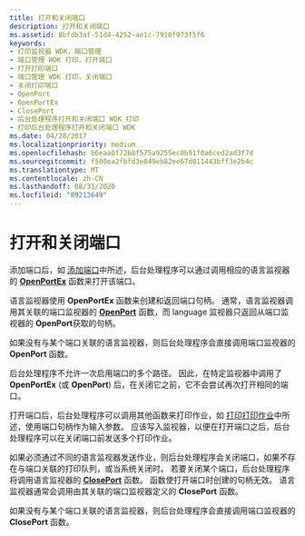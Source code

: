 ```yaml
---
title: 打开和关闭端口
description: 打开和关闭端口
ms.assetid: 8bfdb3af-51d4-4252-ae1c-7910f973f5f6
keywords:
- 打印监视器 WDK，端口管理
- 端口管理 WDK 打印，打开端口
- 打开打印端口
- 端口管理 WDK 打印，关闭端口
- 关闭打印端口
- OpenPort
- OpenPortEx
- ClosePort
- 后台处理程序打开和关闭端口 WDK 打印
- 打印后台处理程序打开和关闭端口 WDK
ms.date: 04/20/2017
ms.localizationpriority: medium
ms.openlocfilehash: b6eaa0f72b8f575a9255ec0b91f0a6ced2ad3f7d
ms.sourcegitcommit: f500ea2fbfd3e849eb82ee67d011443bff3e2b4c
ms.translationtype: MT
ms.contentlocale: zh-CN
ms.lasthandoff: 08/31/2020
ms.locfileid: "89213649"
---
```

# <a name="opening-and-closing-a-port"></a>打开和关闭端口





添加端口后，如 [添加端口](adding-a-port.md)中所述，后台处理程序可以通过调用相应的语言监视器的 [**OpenPortEx**](/previous-versions/ff559596(v=vs.85)) 函数来打开该端口。

语言监视器使用 **OpenPortEx** 函数来创建和返回端口句柄。 通常，语言监视器调用其关联的端口监视器的 [**OpenPort**](/windows-hardware/drivers/ddi/winsplp/nf-winsplp-openport) 函数，而 language 监视器只返回从端口监视器的 **OpenPort**获取的句柄。

如果没有与某个端口关联的语言监视器，则后台处理程序会直接调用端口监视器的 **OpenPort** 函数。

后台处理程序不允许一次启用端口的多个路径。 因此，在特定监视器中调用了 **OpenPortEx** (或 **OpenPort**) 后，在关闭它之前，它不会尝试再次打开相同的端口。

打开端口后，后台处理程序可以调用其他函数来打印作业，如 [打印打印作业](printing-a-print-job.md)中所述，使用端口句柄作为输入参数。 应该写入监视器，以便在打开端口之后，后台处理程序可以在关闭端口前发送多个打印作业。

如果必须通过不同的语言监视器发送作业，则后台处理程序会关闭端口，如果不存在与端口关联的打印队列，或当系统关闭时。 若要关闭某个端口，后台处理程序将调用语言监视器的 [**ClosePort**](/windows-hardware/drivers/ddi/winsplp/nf-winsplp-closeport) 函数。 函数使打开端口时创建的句柄无效。 语言监视器通常会调用由其关联的端口监视器定义的 **ClosePort** 函数。

如果没有与某个端口关联的语言监视器，则后台处理程序会直接调用端口监视器的 **ClosePort** 函数。

 


